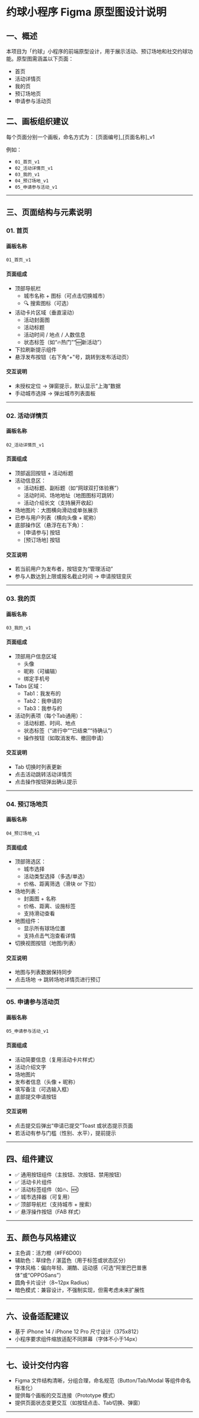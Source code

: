# 约球小程序 Figma 原型图设计说明

## 一、概述

本项目为「约球」小程序的前端原型设计，用于展示活动、预订场地和社交约球功能。原型图需涵盖以下页面：

- 首页
- 活动详情页
- 我的页
- 预订场地页
- 申请参与活动页

## 二、画板组织建议

每个页面分别一个画板，命名方式为：
[页面编号]_[页面名称]_v1

例如：
- `01_首页_v1`
- `02_活动详情页_v1`
- `03_我的_v1`
- `04_预订场地_v1`
- `05_申请参与活动_v1`

---

## 三、页面结构与元素说明

### 01. 首页

#### 画板名称
`01_首页_v1`

#### 页面组成
- 顶部导航栏
  - 城市名称 + 图标（可点击切换城市）
  - 🔍 搜索图标（可选）
- 活动卡片区域（垂直滚动）
  - 活动封面图
  - 活动标题
  - 活动时间 / 地点 / 人数信息
  - 状态标签（如“🔥热门”“🆕新活动”）
- 下拉刷新提示组件
- 悬浮发布按钮（右下角“+”号，跳转到发布活动页）

#### 交互说明
- 未授权定位 → 弹窗提示，默认显示“上海”数据
- 手动城市选择 → 弹出城市列表面板

---

### 02. 活动详情页

#### 画板名称
`02_活动详情页_v1`

#### 页面组成
- 顶部返回按钮 + 活动标题
- 活动信息区：
  - 活动标题、副标题（如“网球双打体验赛”）
  - 活动时间、场地地址（地图图标可跳转）
  - 活动介绍长文（支持展开收起）
- 场地图片：大图横向滑动或单张展示
- 已参与用户列表（横向头像 + 昵称）
- 底部操作区（悬浮在右下角）：
  - [申请参与] 按钮
  - [预订场地] 按钮

#### 交互说明
- 若当前用户为发布者，按钮变为“管理活动”
- 参与人数达到上限或报名截止时间 → 申请按钮变灰

---

### 03. 我的页

#### 画板名称
`03_我的_v1`

#### 页面组成
- 顶部用户信息区域
  - 头像
  - 昵称（可编辑）
  - 绑定手机号
- Tabs 区域：
  - Tab1：我发布的
  - Tab2：我申请的
  - Tab3：我参与的
- 活动列表项（每个Tab通用）：
  - 活动标题、时间、地点
  - 状态标签（“进行中”“已结束”“待确认”）
  - 操作按钮（如取消发布、撤回申请）

#### 交互说明
- Tab 切换时列表更新
- 点击活动跳转活动详情页
- 点击操作按钮弹出确认提示

---

### 04. 预订场地页

#### 画板名称
`04_预订场地_v1`

#### 页面组成
- 顶部筛选区：
  - 城市选择
  - 活动类型选择（多选/单选）
  - 价格、距离筛选（滑块 or 下拉）
- 场地列表：
  - 封面图 + 名称
  - 价格、距离、设施标签
  - 支持滑动查看
- 地图组件：
  - 显示所有球场位置
  - 支持点击气泡查看详情
- 切换视图按钮（地图/列表）

#### 交互说明
- 地图与列表数据保持同步
- 点击场地 → 跳转场地详情页进行预订

---

### 05. 申请参与活动页

#### 画板名称
`05_申请参与活动_v1`

#### 页面组成
- 活动简要信息（复用活动卡片样式）
- 活动介绍文字
- 场地图片
- 发布者信息（头像 + 昵称）
- 填写备注（可选输入框）
- 底部提交申请按钮

#### 交互说明
- 点击提交后弹出“申请已提交”Toast 或状态提示页面
- 若活动有参与门槛（性别、水平），提前提示

---

## 四、组件建议

- ✅ 通用按钮组件（主按钮、次按钮、禁用按钮）
- ✅ 活动卡片组件
- ✅ 活动标签组件（如🔥、🆕）
- ✅ 城市选择器（可复用）
- ✅ 顶部导航栏（支持城市 + 搜索）
- ✅ 悬浮操作按钮（FAB 样式）

---

## 五、颜色与风格建议

- 主色调：活力橙（#FF6D00）
- 辅助色：草绿色 / 湛蓝色（用于标签或状态区分）
- 字体风格：偏向年轻、潮酷、运动感（可选“阿里巴巴普惠体”或“OPPOSans”）
- 圆角卡片设计（8~12px Radius）
- 暗色模式：兼容设计，不强制实现，但需考虑未来扩展性

---

## 六、设备适配建议

- 基于 iPhone 14 / iPhone 12 Pro 尺寸设计（375x812）
- 小程序要求组件缩放适配不同屏幕（字体不小于14px）

---

## 七、设计交付内容

- Figma 文件结构清晰，分组合理，命名规范（Button/Tab/Modal 等组件命名标准化）
- 提供每个画板的交互连接（Prototype 模式）
- 提供页面状态变更交互（如按钮点击、Tab切换、弹窗）

---

